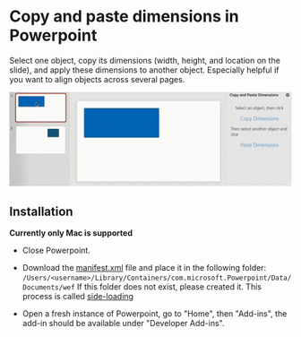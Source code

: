 # Copy and paste dimensions in Powerpoint

Select one object, copy its dimensions (width, height, and location on the slide), and apply these dimensions to another object. Especially helpful if you want to align objects across several pages.


![Screen recording showing how to copy dimensions](/assets/screen-recording-copy-dimensions.gif)


## Installation

**Currently only Mac is supported**

* Close Powerpoint.

* Download the [manifest.xml](https://copy-dimensions.vercel.app/manifest.xml) file and place it in the following folder:
 `/Users/<username>/Library/Containers/com.microsoft.Powerpoint/Data/Documents/wef`
 If this folder does not exist, please created it. This process is called [side-loading](https://learn.microsoft.com/en-us/office/dev/add-ins/testing/test-debug-office-add-ins#sideload-an-office-add-in-for-testing)

* Open a fresh instance of Powerpoint, go to "Home", then "Add-ins", the add-in should be available under "Developer Add-ins".

